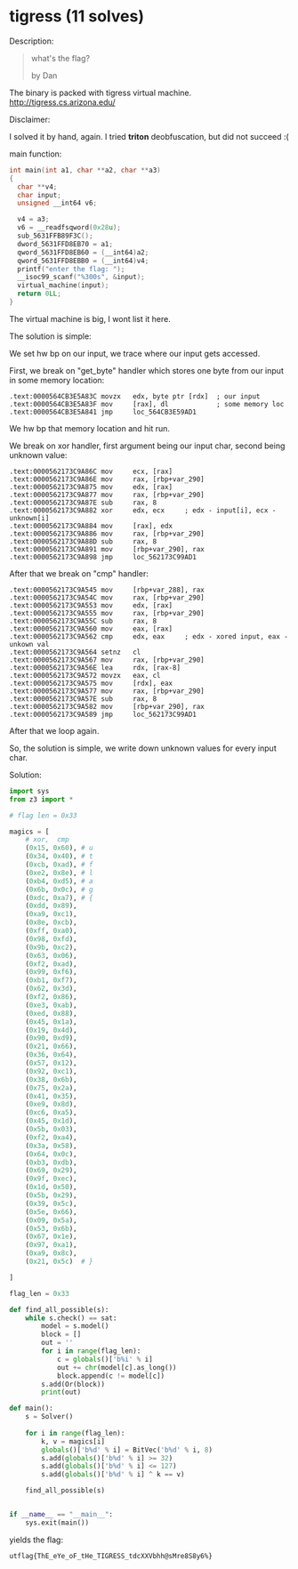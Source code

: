 # tigress (11 solves)

Description:					

> what's the flag? 
>
> by Dan

The binary is packed with tigress virtual machine. http://tigress.cs.arizona.edu/

Disclaimer:

I solved it by hand, again. I tried **triton** deobfuscation, but did not succeed :(

main function:

```c++
int main(int a1, char **a2, char **a3)
{
  char **v4; 
  char input; 
  unsigned __int64 v6; 

  v4 = a3;
  v6 = __readfsqword(0x28u);
  sub_5631FFB89F3C();
  dword_5631FFD8EB70 = a1;
  qword_5631FFD8EB60 = (__int64)a2;
  qword_5631FFD8EBB0 = (__int64)v4;
  printf("enter the flag: ");
  __isoc99_scanf("%300s", &input);
  virtual_machine(input);
  return 0LL;
}
```



The virtual machine is big, I wont list it here.

The solution is simple:

We set hw bp on our input, we trace where our input gets accessed.

First, we break on "get_byte" handler which stores one byte from our input in some memory location:

```
.text:0000564CB3E5A83C movzx   edx, byte ptr [rdx]	; our input
.text:0000564CB3E5A83F mov     [rax], dl			; some memory loc
.text:0000564CB3E5A841 jmp     loc_564CB3E59AD1
```

We hw bp that memory location and hit run.

We break on xor handler, first argument being our input char, second being unknown value:

```
.text:0000562173C9A86C mov     ecx, [rax]
.text:0000562173C9A86E mov     rax, [rbp+var_290]
.text:0000562173C9A875 mov     edx, [rax]
.text:0000562173C9A877 mov     rax, [rbp+var_290]
.text:0000562173C9A87E sub     rax, 8
.text:0000562173C9A882 xor     edx, ecx		; edx - input[i], ecx - unknown[i]
.text:0000562173C9A884 mov     [rax], edx
.text:0000562173C9A886 mov     rax, [rbp+var_290]
.text:0000562173C9A88D sub     rax, 8
.text:0000562173C9A891 mov     [rbp+var_290], rax
.text:0000562173C9A898 jmp     loc_562173C99AD1
```

After that we break on "cmp" handler:

```
.text:0000562173C9A545 mov     [rbp+var_288], rax
.text:0000562173C9A54C mov     rax, [rbp+var_290]
.text:0000562173C9A553 mov     edx, [rax]
.text:0000562173C9A555 mov     rax, [rbp+var_290]
.text:0000562173C9A55C sub     rax, 8
.text:0000562173C9A560 mov     eax, [rax]
.text:0000562173C9A562 cmp     edx, eax		; edx - xored input, eax - unkown val
.text:0000562173C9A564 setnz   cl
.text:0000562173C9A567 mov     rax, [rbp+var_290]
.text:0000562173C9A56E lea     rdx, [rax-8]
.text:0000562173C9A572 movzx   eax, cl
.text:0000562173C9A575 mov     [rdx], eax
.text:0000562173C9A577 mov     rax, [rbp+var_290]
.text:0000562173C9A57E sub     rax, 8
.text:0000562173C9A582 mov     [rbp+var_290], rax
.text:0000562173C9A589 jmp     loc_562173C99AD1
```

After that we loop again.

So, the solution is simple, we write down unknown values for every input char.

Solution:

```python
import sys
from z3 import *

# flag len = 0x33

magics = [
    # xor,  cmp
    (0x15, 0x60), # u
    (0x34, 0x40), # t
    (0xcb, 0xad), # f
    (0xe2, 0x8e), # l
    (0xb4, 0xd5), # a
    (0x6b, 0x0c), # g
    (0xdc, 0xa7), # {
    (0xdd, 0x89),
    (0xa9, 0xc1),
    (0x8e, 0xcb),
    (0xff, 0xa0),
    (0x98, 0xfd), 
    (0x9b, 0xc2),
    (0x63, 0x06), 
    (0xf2, 0xad), 
    (0x99, 0xf6), 
    (0xb1, 0xf7),
    (0x62, 0x3d),
    (0xf2, 0x86),
    (0xe3, 0xab),
    (0xed, 0x88),
    (0x45, 0x1a), 
    (0x19, 0x4d),
    (0x90, 0xd9),
    (0x21, 0x66),
    (0x36, 0x64),
    (0x57, 0x12),
    (0x92, 0xc1),
    (0x38, 0x6b),
    (0x75, 0x2a),
    (0x41, 0x35),
    (0xe9, 0x8d),
    (0xc6, 0xa5),
    (0x45, 0x1d),
    (0x5b, 0x03),
    (0xf2, 0xa4),
    (0x3a, 0x58),
    (0x64, 0x0c),
    (0xb3, 0xdb),
    (0x69, 0x29),
    (0x9f, 0xec),
    (0x1d, 0x50),
    (0x5b, 0x29),
    (0x39, 0x5c),
    (0x5e, 0x66),
    (0x09, 0x5a),
    (0x53, 0x6b), 
    (0x67, 0x1e),
    (0x97, 0xa1),
    (0xa9, 0x8c),
    (0x21, 0x5c)  # }

]

flag_len = 0x33

def find_all_possible(s):
    while s.check() == sat:
        model = s.model()
        block = []
        out = ''
        for i in range(flag_len):
            c = globals()['b%i' % i]
            out += chr(model[c].as_long())
            block.append(c != model[c])
        s.add(Or(block))
        print(out)

def main():
    s = Solver()
    
    for i in range(flag_len):
        k, v = magics[i]
        globals()['b%d' % i] = BitVec('b%d' % i, 8)
        s.add(globals()['b%d' % i] >= 32)
        s.add(globals()['b%d' % i] <= 127)
        s.add(globals()['b%d' % i] ^ k == v)

    find_all_possible(s)


if __name__ == "__main__":
    sys.exit(main())
```

yields the flag:

```
utflag{ThE_eYe_oF_tHe_TIGRESS_tdcXXVbhh@sMre8S8y6%}
```

